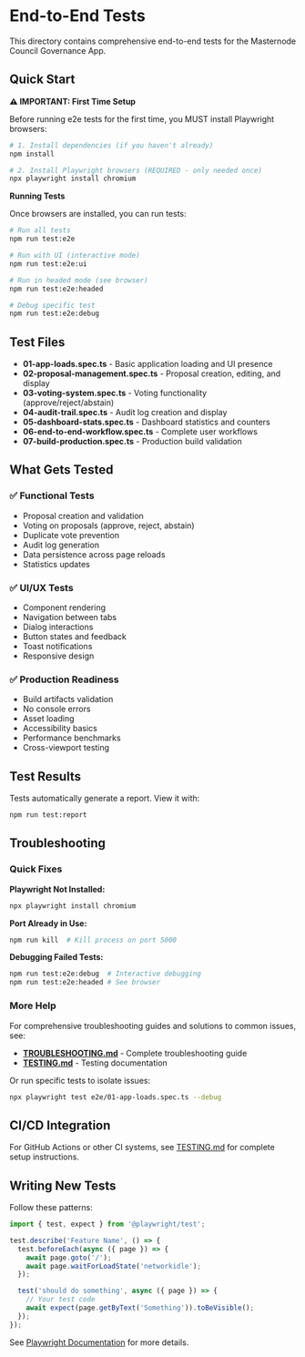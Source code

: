 # End-to-End Tests

This directory contains comprehensive end-to-end tests for the Masternode Council Governance App.

## Quick Start

**⚠️ IMPORTANT: First Time Setup**

Before running e2e tests for the first time, you MUST install Playwright browsers:

```bash
# 1. Install dependencies (if you haven't already)
npm install

# 2. Install Playwright browsers (REQUIRED - only needed once)
npx playwright install chromium
```

**Running Tests**

Once browsers are installed, you can run tests:

```bash
# Run all tests
npm run test:e2e

# Run with UI (interactive mode)
npm run test:e2e:ui

# Run in headed mode (see browser)
npm run test:e2e:headed

# Debug specific test
npm run test:e2e:debug
```

## Test Files

- **01-app-loads.spec.ts** - Basic application loading and UI presence
- **02-proposal-management.spec.ts** - Proposal creation, editing, and display
- **03-voting-system.spec.ts** - Voting functionality (approve/reject/abstain)
- **04-audit-trail.spec.ts** - Audit log creation and display
- **05-dashboard-stats.spec.ts** - Dashboard statistics and counters
- **06-end-to-end-workflow.spec.ts** - Complete user workflows
- **07-build-production.spec.ts** - Production build validation

## What Gets Tested

### ✅ Functional Tests
- Proposal creation and validation
- Voting on proposals (approve, reject, abstain)
- Duplicate vote prevention
- Audit log generation
- Data persistence across page reloads
- Statistics updates

### ✅ UI/UX Tests
- Component rendering
- Navigation between tabs
- Dialog interactions
- Button states and feedback
- Toast notifications
- Responsive design

### ✅ Production Readiness
- Build artifacts validation
- No console errors
- Asset loading
- Accessibility basics
- Performance benchmarks
- Cross-viewport testing

## Test Results

Tests automatically generate a report. View it with:

```bash
npm run test:report
```

## Troubleshooting

### Quick Fixes

**Playwright Not Installed:**
```bash
npx playwright install chromium
```

**Port Already in Use:**
```bash
npm run kill  # Kill process on port 5000
```

**Debugging Failed Tests:**
```bash
npm run test:e2e:debug  # Interactive debugging
npm run test:e2e:headed # See browser
```

### More Help

For comprehensive troubleshooting guides and solutions to common issues, see:
- **[TROUBLESHOOTING.md](../TROUBLESHOOTING.md)** - Complete troubleshooting guide
- **[TESTING.md](../TESTING.md)** - Testing documentation

Or run specific tests to isolate issues:
```bash
npx playwright test e2e/01-app-loads.spec.ts --debug
```

## CI/CD Integration

For GitHub Actions or other CI systems, see [TESTING.md](../TESTING.md) for complete setup instructions.

## Writing New Tests

Follow these patterns:

```typescript
import { test, expect } from '@playwright/test';

test.describe('Feature Name', () => {
  test.beforeEach(async ({ page }) => {
    await page.goto('/');
    await page.waitForLoadState('networkidle');
  });

  test('should do something', async ({ page }) => {
    // Your test code
    await expect(page.getByText('Something')).toBeVisible();
  });
});
```

See [Playwright Documentation](https://playwright.dev/) for more details.
